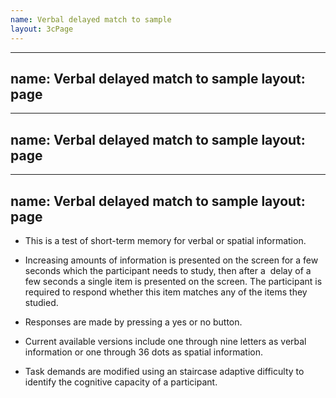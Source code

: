```yaml
---
name: Verbal delayed match to sample
layout: 3cPage
---
```

---
name: Verbal delayed match to sample
layout: page
---
---
name: Verbal delayed match to sample
layout: page
---
---
name: Verbal delayed match to sample
layout: page
---
- This is a test of short-term memory for verbal or spatial information.
    
- Increasing amounts of information is presented on the screen for a few seconds which the participant needs to study, then after a  delay of a few seconds a single item is presented on the screen. The participant is required to respond whether this item matches any of the items they studied.
    
- Responses are made by pressing a yes or no button. 
    
- Current available versions include one through nine letters as verbal information or one through 36 dots as spatial information.
    
- Task demands are modified using an staircase adaptive difficulty to identify the cognitive capacity of a participant.